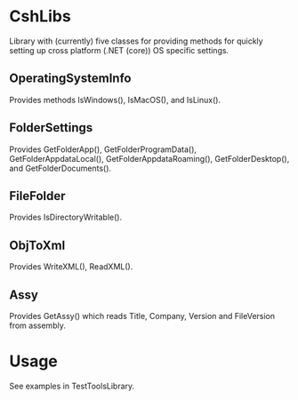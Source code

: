 # CshLibs

Library with (currently) five classes for providing methods for quickly setting up cross platform (.NET (core)) OS specific settings. 

## OperatingSystemInfo 
Provides methods IsWindows(), IsMacOS(), and IsLinux(). 

## FolderSettings
Provides GetFolderApp(), GetFolderProgramData(), GetFolderAppdataLocal(), GetFolderAppdataRoaming(), GetFolderDesktop(), and  GetFolderDocuments(). 

## FileFolder 
Provides IsDirectoryWritable(). 

## ObjToXml 
Provides WriteXML(), ReadXML(). 

## Assy 
Provides GetAssy() which reads Title, Company, Version and FileVersion from assembly. 

# Usage 
See examples in TestToolsLibrary. 
